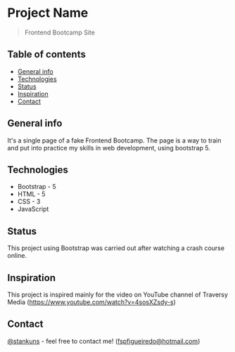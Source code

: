 # Project Name
> Frontend Bootcamp Site 

## Table of contents
* [General info](#general-info)
* [Technologies](#technologies)
* [Status](#status)
* [Inspiration](#inspiration)
* [Contact](#contact)

## General info
It's a single page of a fake Frontend Bootcamp.
The page is a way to train and put into practice my skills in web development, using bootstrap 5.

## Technologies
* Bootstrap - 5
* HTML - 5
* CSS - 3
* JavaScript

## Status
This project using Bootstrap was carried out after watching a crash course online.

## Inspiration
This project is inspired mainly for the video on YouTube channel of Traversy Media (https://www.youtube.com/watch?v=4sosXZsdy-s)

## Contact
[@stankuns](https://www.fernando.arq.br/) - feel free to contact me! (fspfigueiredo@hotmail.com)